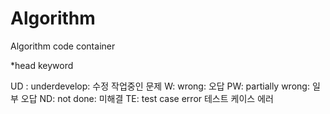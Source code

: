 # Algorithm

Algorithm code container

\*head keyword

UD : underdevelop: 수정 작업중인 문제
W: wrong: 오답
PW: partially wrong: 일부 오답
ND: not done: 미해결
TE: test case error 테스트 케이스 에러

<!-- programmers 154539부터 풀자 -->
<!-- next - programmers 148653 -->
<!-- empty commit -->